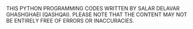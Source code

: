 THIS PYTHON PROGRAMMING CODES WRITTEN BY SALAR DELAVAR GHASHGHAEI (QASHQAI).
PLEASE NOTE THAT THE CONTENT MAY NOT BE ENTIRELY FREE OF ERRORS OR INACCURACIES.

